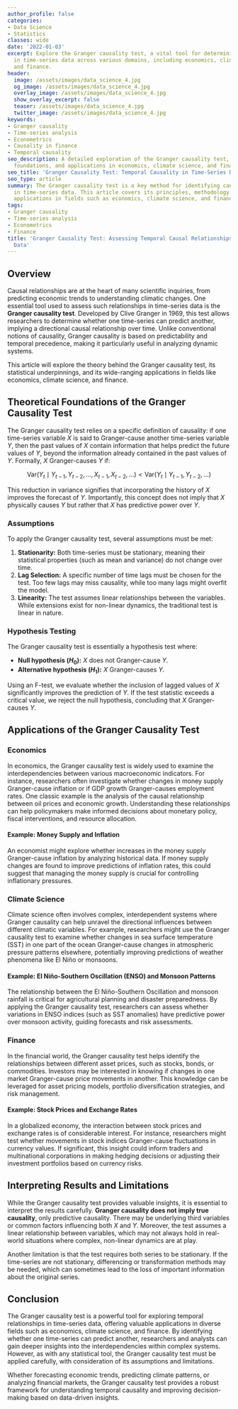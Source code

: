 ```yaml
---
author_profile: false
categories:
- Data Science
- Statistics
classes: wide
date: '2022-01-03'
excerpt: Explore the Granger causality test, a vital tool for determining causal relationships
  in time-series data across various domains, including economics, climate science,
  and finance.
header:
  image: /assets/images/data_science_4.jpg
  og_image: /assets/images/data_science_4.jpg
  overlay_image: /assets/images/data_science_4.jpg
  show_overlay_excerpt: false
  teaser: /assets/images/data_science_4.jpg
  twitter_image: /assets/images/data_science_4.jpg
keywords:
- Granger causality
- Time-series analysis
- Econometrics
- Causality in finance
- Temporal causality
seo_description: A detailed exploration of the Granger causality test, its theoretical
  foundations, and applications in economics, climate science, and finance.
seo_title: 'Granger Causality Test: Temporal Causality in Time-Series Data'
seo_type: article
summary: The Granger causality test is a key method for identifying causal relationships
  in time-series data. This article covers its principles, methodology, and practical
  applications in fields such as economics, climate science, and finance.
tags:
- Granger causality
- Time-series analysis
- Econometrics
- Finance
title: 'Granger Causality Test: Assessing Temporal Causal Relationships in Time-Series
  Data'
---
```


## Overview

Causal relationships are at the heart of many scientific inquiries, from predicting economic trends to understanding climatic changes. One essential tool used to assess such relationships in time-series data is the **Granger causality test**. Developed by Clive Granger in 1969, this test allows researchers to determine whether one time-series can predict another, implying a directional causal relationship over time. Unlike conventional notions of causality, Granger causality is based on predictability and temporal precedence, making it particularly useful in analyzing dynamic systems.

This article will explore the theory behind the Granger causality test, its statistical underpinnings, and its wide-ranging applications in fields like economics, climate science, and finance.

## Theoretical Foundations of the Granger Causality Test

The Granger causality test relies on a specific definition of causality: if one time-series variable $X$ is said to Granger-cause another time-series variable $Y$, then the past values of $X$ contain information that helps predict the future values of $Y$, beyond the information already contained in the past values of $Y$. Formally, $X$ Granger-causes $Y$ if:

$$ \text{Var}(Y_t \mid Y_{t-1}, Y_{t-2}, \dots, X_{t-1}, X_{t-2}, \dots) < \text{Var}(Y_t \mid Y_{t-1}, Y_{t-2}, \dots) $$

This reduction in variance signifies that incorporating the history of $X$ improves the forecast of $Y$. Importantly, this concept does not imply that $X$ physically causes $Y$ but rather that $X$ has predictive power over $Y$.

### Assumptions

To apply the Granger causality test, several assumptions must be met:

1. **Stationarity:** Both time-series must be stationary, meaning their statistical properties (such as mean and variance) do not change over time.
2. **Lag Selection:** A specific number of time lags must be chosen for the test. Too few lags may miss causality, while too many lags might overfit the model.
3. **Linearity:** The test assumes linear relationships between the variables. While extensions exist for non-linear dynamics, the traditional test is linear in nature.

### Hypothesis Testing

The Granger causality test is essentially a hypothesis test where:

- **Null hypothesis ($H_0$):** $X$ does not Granger-cause $Y$.
- **Alternative hypothesis ($H_1$):** $X$ Granger-causes $Y$.

Using an F-test, we evaluate whether the inclusion of lagged values of $X$ significantly improves the prediction of $Y$. If the test statistic exceeds a critical value, we reject the null hypothesis, concluding that $X$ Granger-causes $Y$.

## Applications of the Granger Causality Test

### Economics

In economics, the Granger causality test is widely used to examine the interdependencies between various macroeconomic indicators. For instance, researchers often investigate whether changes in money supply Granger-cause inflation or if GDP growth Granger-causes employment rates. One classic example is the analysis of the causal relationship between oil prices and economic growth. Understanding these relationships can help policymakers make informed decisions about monetary policy, fiscal interventions, and resource allocation.

#### Example: Money Supply and Inflation
An economist might explore whether increases in the money supply Granger-cause inflation by analyzing historical data. If money supply changes are found to improve predictions of inflation rates, this could suggest that managing the money supply is crucial for controlling inflationary pressures.

### Climate Science

Climate science often involves complex, interdependent systems where Granger causality can help unravel the directional influences between different climatic variables. For example, researchers might use the Granger causality test to examine whether changes in sea surface temperature (SST) in one part of the ocean Granger-cause changes in atmospheric pressure patterns elsewhere, potentially improving predictions of weather phenomena like El Niño or monsoons.

#### Example: El Niño-Southern Oscillation (ENSO) and Monsoon Patterns
The relationship between the El Niño-Southern Oscillation and monsoon rainfall is critical for agricultural planning and disaster preparedness. By applying the Granger causality test, researchers can assess whether variations in ENSO indices (such as SST anomalies) have predictive power over monsoon activity, guiding forecasts and risk assessments.

### Finance

In the financial world, the Granger causality test helps identify the relationships between different asset prices, such as stocks, bonds, or commodities. Investors may be interested in knowing if changes in one market Granger-cause price movements in another. This knowledge can be leveraged for asset pricing models, portfolio diversification strategies, and risk management.

#### Example: Stock Prices and Exchange Rates
In a globalized economy, the interaction between stock prices and exchange rates is of considerable interest. For instance, researchers might test whether movements in stock indices Granger-cause fluctuations in currency values. If significant, this insight could inform traders and multinational corporations in making hedging decisions or adjusting their investment portfolios based on currency risks.

## Interpreting Results and Limitations

While the Granger causality test provides valuable insights, it is essential to interpret the results carefully. **Granger causality does not imply true causality**, only predictive causality. There may be underlying third variables or common factors influencing both $X$ and $Y$. Moreover, the test assumes a linear relationship between variables, which may not always hold in real-world situations where complex, non-linear dynamics are at play.

Another limitation is that the test requires both series to be stationary. If the time-series are not stationary, differencing or transformation methods may be needed, which can sometimes lead to the loss of important information about the original series.

## Conclusion

The Granger causality test is a powerful tool for exploring temporal relationships in time-series data, offering valuable applications in diverse fields such as economics, climate science, and finance. By identifying whether one time-series can predict another, researchers and analysts can gain deeper insights into the interdependencies within complex systems. However, as with any statistical tool, the Granger causality test must be applied carefully, with consideration of its assumptions and limitations.

Whether forecasting economic trends, predicting climate patterns, or analyzing financial markets, the Granger causality test provides a robust framework for understanding temporal causality and improving decision-making based on data-driven insights.
